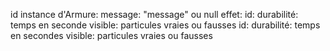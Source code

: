 id instance d'Armure: 
message: "message" ou null 
effet: 
id: 
durabilité: temps en seconde 
visible: particules vraies ou fausses 
id: 
durabilité: temps en secondes
visible: particules vraies ou fausses



